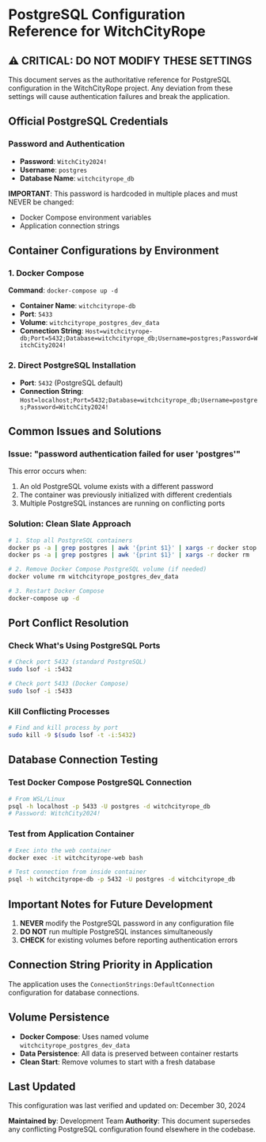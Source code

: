 # PostgreSQL Configuration Reference for WitchCityRope

## ⚠️ CRITICAL: DO NOT MODIFY THESE SETTINGS

This document serves as the authoritative reference for PostgreSQL configuration in the WitchCityRope project. Any deviation from these settings will cause authentication failures and break the application.

## Official PostgreSQL Credentials

### Password and Authentication
- **Password**: `WitchCity2024!`
- **Username**: `postgres`
- **Database Name**: `witchcityrope_db`

**IMPORTANT**: This password is hardcoded in multiple places and must NEVER be changed:
- Docker Compose environment variables
- Application connection strings

## Container Configurations by Environment

### 1. Docker Compose

**Command**: `docker-compose up -d`

- **Container Name**: `witchcityrope-db`
- **Port**: `5433`
- **Volume**: `witchcityrope_postgres_dev_data`
- **Connection String**: `Host=witchcityrope-db;Port=5432;Database=witchcityrope_db;Username=postgres;Password=WitchCity2024!`

### 2. Direct PostgreSQL Installation

- **Port**: `5432` (PostgreSQL default)
- **Connection String**: `Host=localhost;Port=5432;Database=witchcityrope_db;Username=postgres;Password=WitchCity2024!`

## Common Issues and Solutions

### Issue: "password authentication failed for user 'postgres'"

This error occurs when:
1. An old PostgreSQL volume exists with a different password
2. The container was previously initialized with different credentials
3. Multiple PostgreSQL instances are running on conflicting ports

### Solution: Clean Slate Approach

```bash
# 1. Stop all PostgreSQL containers
docker ps -a | grep postgres | awk '{print $1}' | xargs -r docker stop
docker ps -a | grep postgres | awk '{print $1}' | xargs -r docker rm

# 2. Remove Docker Compose PostgreSQL volume (if needed)
docker volume rm witchcityrope_postgres_dev_data

# 3. Restart Docker Compose
docker-compose up -d
```

## Port Conflict Resolution

### Check What's Using PostgreSQL Ports

```bash
# Check port 5432 (standard PostgreSQL)
sudo lsof -i :5432

# Check port 5433 (Docker Compose)
sudo lsof -i :5433

```

### Kill Conflicting Processes

```bash
# Find and kill process by port
sudo kill -9 $(sudo lsof -t -i:5432)
```

## Database Connection Testing

### Test Docker Compose PostgreSQL Connection
```bash
# From WSL/Linux
psql -h localhost -p 5433 -U postgres -d witchcityrope_db
# Password: WitchCity2024!
```

### Test from Application Container
```bash
# Exec into the web container
docker exec -it witchcityrope-web bash

# Test connection from inside container
psql -h witchcityrope-db -p 5432 -U postgres -d witchcityrope_db
```


## Important Notes for Future Development

1. **NEVER** modify the PostgreSQL password in any configuration file
2. **DO NOT** run multiple PostgreSQL instances simultaneously
3. **CHECK** for existing volumes before reporting authentication errors

## Connection String Priority in Application

The application uses the `ConnectionStrings:DefaultConnection` configuration for database connections.

## Volume Persistence

- **Docker Compose**: Uses named volume `witchcityrope_postgres_dev_data`
- **Data Persistence**: All data is preserved between container restarts
- **Clean Start**: Remove volumes to start with a fresh database

## Last Updated

This configuration was last verified and updated on: December 30, 2024

**Maintained by**: Development Team
**Authority**: This document supersedes any conflicting PostgreSQL configuration found elsewhere in the codebase.